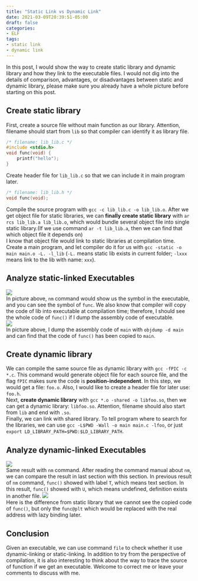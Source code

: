 ```yaml
---
title: "Static Link vs Dynamic Link"
date: 2021-03-09T20:39:51-05:00
draft: false
categories:
- ELF
tags:
- static link
- dynamic link
---
```


In this post, I would show the way to create static library and dynamic library and how they link to the executable files. I would not dig into the details of comparison, advantages, or disadvantages between static and dynamic library, please make sure you already have a whole picture before starting on this post.

## Create static library
First, create a source file without main function as our library. Attention, filename should start from `lib` so that compiler can identify it as library file.
```c
/* filename: lib_lib.c */
#include <stdio.h>
void func(void) {
    printf("hello");
}
```
Create header file for `lib_lib.c` so that we can include it in main program later.
```c
/* filename: lib_lib.h */
void func(void);
```
Compile the source program with `gcc -c lib_lib.c -o lib_lib.o`. After we get object file for static libraries, we can **finally create static library** with `ar rcs lib_lib.a lib_lib.o`, which would bundle several object file into single static library.(If we use command `ar -t lib_lib.a`, then we can find that which object file it depends on)  
I know that object file would link to static libraries at compilation time. Create a main program, and let compiler do it for us with `gcc -static -o main main.o -L. -l_lib` (`-L.` means static lib exists in current folder; `-lxxx` means link to the lib with name: `xxx`).

## Analyze static-linked Executables
![](/3-9-21/static-lib.png)  
In picture above, `nm` command would show us the symbol in the executable, and you can see the symbol of `func`. We also know that compiler will copy the code of lib into executable at compilation time; therefore, I should see the whole code of `func()` if I dump the assembly code of executable.  
![](/3-9-21/static-lib-asm.png)  
In picture above, I dump the assembly code of `main` with `objdump -d main` and can find that the code of `func()` has been copied to `main`.

## Create dynamic library
We can compile the same source file as dynamic library with `gcc -fPIC -c *.c`. This command would generate object file for each source file, and the flag `fPIC` makes sure the code is **position-independent**. In this step, we would get a file: `foo.o`. Also, I would like to create a header file for later use: `foo.h`.  
Next, **create dynamic library** with `gcc *.o -shared -o libfoo.so`, then we can get a dynamic library: `libfoo.so`. Attention, filename should also start from `lib` and end with `.so`.  
Finally, we can link with shared library. To tell program where to search for the libraries, we can use `gcc -L$PWD -Wall -o main main.c -lfoo`, or just `export LD_LIBRARY_PATH=$PWD:$LD_LIBRARY_PATH`.

## Analyze dynamic-linked Executables
![](/3-9-21/dynamic-lib.png)  
Same result with `nm` command. After reading the command manual about `nm`, we can compare the result in last section with this section. In previous result of `nm` command, `func()` showed with label `T`, which means text section. In this result, `func()` showed with `U`, which means undefined, definition exists in another file.
![](/3-9-21/dynamic-lib-asm.png)  
Here is the difference from static library that we cannot see the copied code of `func()`, but only the `func@plt` which would be replaced with the real address with lazy binding later.

## Conclusion
Given an executable, we can use command `file` to check whether it use dynamic-linking or static-linking. In addition to try from the perspective of compilation, it is also interesting to think about the way to trace the source of function if we get an executable. Welcome to correct me or leave your comments to discuss with me.

